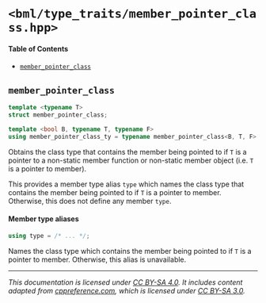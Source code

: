 # `<bml/type_traits/member_pointer_class.hpp>`
#### Table of Contents
- [`member_pointer_class`](#member_pointer_class)

## `member_pointer_class`
```c++
template <typename T>
struct member_pointer_class;

template <bool B, typename T, typename F>
using member_pointer_class_ty = typename member_pointer_class<B, T, F>::type;
```
Obtains the class type that contains the member being pointed to if `T` is a pointer to a non-static
member function or non-static member object (i.e. `T` is a pointer to member).

This provides a member type alias `type` which names the class type that contains the member being
pointed to if `T` is a pointer to member. Otherwise, this does not define any member `type`.

#### Member type aliases
```c++
using type = /* ... */;
```
Names the class type which contains the member being pointed to if `T` is a pointer to member.
Otherwise, this alias is unavailable.

---
*This documentation is licensed under [CC BY-SA 4.0][1]. It includes content adapted from
[cppreference.com][2], which is licensed under [CC BY-SA 3.0][3].*

[1]: https://creativecommons.org/licenses/by-sa/4.0
[2]: https://en.cppreference.com
[3]: https://creativecommons.org/licenses/by-sa/3.0
